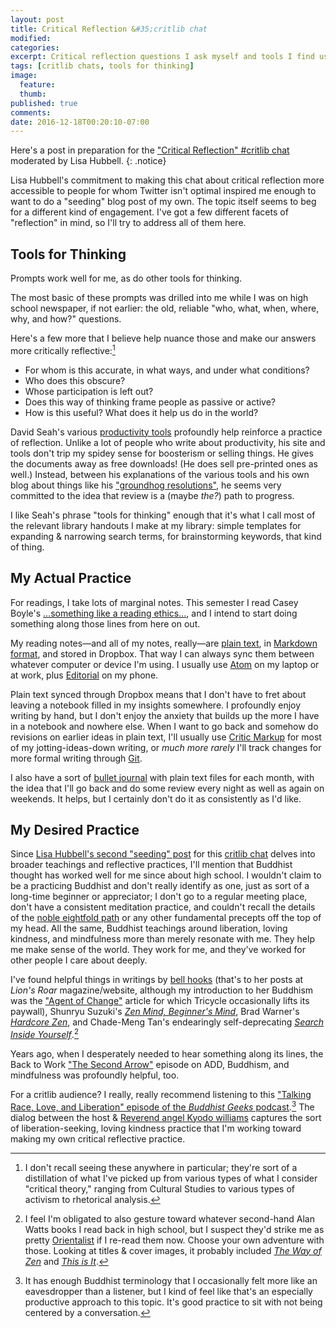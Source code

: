 ```yaml
---
layout: post
title: Critical Reflection &#35;critlib chat
modified:
categories: 
excerpt: Critical reflection questions I ask myself and tools I find useful.
tags: [critlib chats, tools for thinking]
image:
  feature:
  thumb:
published: true
comments:
date: 2016-12-18T00:20:10-07:00
---
```


Here's a post in preparation for the ["Critical Reflection" #critlib chat](http://critlib.org/critical-reflection-chat/) moderated by Lisa Hubbell.
{: .notice}  

Lisa Hubbell's commitment to making this chat about critical reflection more accessible to people for whom Twitter isn't optimal inspired me enough to want to do a "seeding" blog post of my own. The topic itself seems to beg for a different kind of engagement. I've got a few different facets of "reflection" in mind, so I'll try to address all of them here.  

## Tools for Thinking   

Prompts work well for me, as do other tools for thinking.    

The most basic of these prompts was drilled into me while I was on high school newspaper, if not earlier: the old, reliable "who, what, when, where, why, and how?" questions.  

Here's a few more that I believe help nuance those and make our answers more critically reflective:[^ct]  

- For whom is this accurate, in what ways, and under what conditions?  
- Who does this obscure?   
- Whose participation is left out?  
- Does this way of thinking frame people as passive or active?   
- How is this useful? What does it help us do in the world?  

[^ct]: I don't recall seeing these anywhere in particular; they're sort of a distillation of what I've picked up from various types of what I consider "critical theory," ranging from Cultural Studies to various types of activism to rhetorical analysis.  

David Seah's various [productivity tools](http://davidseah.com/productivity-tools/) profoundly help reinforce a practice of reflection. Unlike a lot of people who write about productivity, his site and tools don't trip my spidey sense for boosterism or selling things. He gives the documents away as free downloads! (He does sell pre-printed ones as well.) Instead, between his explanations of the various tools and his own blog about things like his ["groundhog resolutions"](http://davidseah.com/tag/ghdr/), he seems very committed to the idea that review is a (maybe _the?_) path to progress.   

I like Seah's phrase "tools for thinking" enough that it's what I call most of the relevant library handouts I make at my library: simple templates for expanding & narrowing search terms, for brainstorming keywords, that kind of thing.  

## My Actual Practice  

For readings, I take lots of marginal notes. This semester I read Casey Boyle's […something like a reading ethics…](http://caseyboyle.net/2016/01/16/something-like-a-reading-ethics/), and I intend to start doing something along those lines from here on out.   

My reading notes—and all of my notes, really—are [plain text](http://bettermess.com/a-plain-text-primer/), in [Markdown format](http://programminghistorian.org/lessons/getting-started-with-markdown), and stored in Dropbox. That way I can always sync them between whatever computer or device I'm using. I usually use [Atom](http://atom.io) on my laptop or at work, plus [Editorial](http://omz-software.com/editorial/) on my phone.  

Plain text synced through Dropbox means that I don't have to fret about leaving a notebook filled in my insights somewhere. I profoundly enjoy writing by hand, but I don't enjoy the anxiety that builds up the more I have in a notebook and nowhere else. When I want to go back and somehow do revisions on earlier ideas in plain text, I'll usually use [Critic Markup](http://criticmarkup.com) for most of my jotting-ideas-down writing, or _much more rarely_ I'll track changes for more formal writing through [Git](http://data-lessons.github.io/library-git/).  

I also have a sort of [bullet journal](http://bulletjournal.com/get-started/) with plain text files for each month, with the idea that I'll go back and do some review every night as well as again on weekends. It helps, but I certainly don't do it as consistently as I'd like.  

## My Desired Practice  

Since [Lisa Hubbell's second "seeding" post](https://openbooklibrarian.wordpress.com/2016/12/17/critical-reflection-more-on-teachings-and-tools/) for this [critlib chat](http://critlib.org/critical-reflection-chat/) delves into broader teachings and reflective practices, I'll mention that Buddhist thought has worked well for me since about high school. I wouldn't claim to be a practicing Buddhist and don't really identify as one, just as sort of a long-time beginner or appreciator; I don't go to a regular meeting place, don't have a consistent meditation practice, and couldn't recall the details of the [noble eightfold path](https://tricycle.org/magazine/noble-eightfold-path/) or any other fundamental precepts off the top of my head. All the same, Buddhist teachings around liberation, loving kindness, and mindfulness more than merely resonate with me. They help me make sense of the world. They work for me, and they've worked for other people I care about deeply.   

I've found helpful things in writings by [bell hooks](http://www.lionsroar.com/author/bell-hooks/) (that's to her posts at _Lion's Roar_ magazine/website, although my introduction to her Buddhism was the ["Agent of Change"](https://tricycle.org/magazine/agent-change-an-interview-with-bell-hooks/) article for which Tricycle occasionally lifts its paywall), Shunryu Suzuki's [_Zen Mind, Beginner's Mind_](http://www.worldcat.org/oclc/136259), Brad Warner's [_Hardcore Zen_](http://www.worldcat.org/oclc/906010679), and Chade-Meng Tan's endearingly self-deprecating [_Search Inside Yourself_](http://www.worldcat.org/oclc/757483928).[^aw]  

[^aw]: I feel I'm obligated to also gesture toward whatever second-hand Alan Watts books I read back in high school, but I suspect they'd strike me as pretty [Orientalist](https://en.wikipedia.org/wiki/Orientalism#Critical_studies) if I re-read them now. Choose your own adventure with those. Looking at titles & cover images, it probably included [_The Way of Zen_](http://www.worldcat.org/oclc/228493) and [_This is It_](http://www.worldcat.org/oclc/35206460).  

Years ago, when I desperately needed to hear something along its lines, the Back to Work ["The Second Arrow"](http://5by5.tv/b2w/3) episode on ADD, Buddhism, and mindfulness was profoundly helpful, too.   

For a critlib audience? I really, really recommend listening to this ["Talking Race, Love, and Liberation" episode of the _Buddhist Geeks_ podcast](https://soundcloud.com/buddhistgeeks/talking-race-love-and).[^eaves] The dialog between the host & [Reverend angel Kyodo williams](http://angelkyodowilliams.com) captures the sort of liberation-seeking, loving kindness practice that I'm working toward making my own critical reflective practice.  

[^eaves]: It has enough Buddhist terminology that I occasionally felt more like an eavesdropper than a listener, but I kind of feel like that's an especially productive approach to this topic. It's good practice to sit with not being centered by a conversation.  